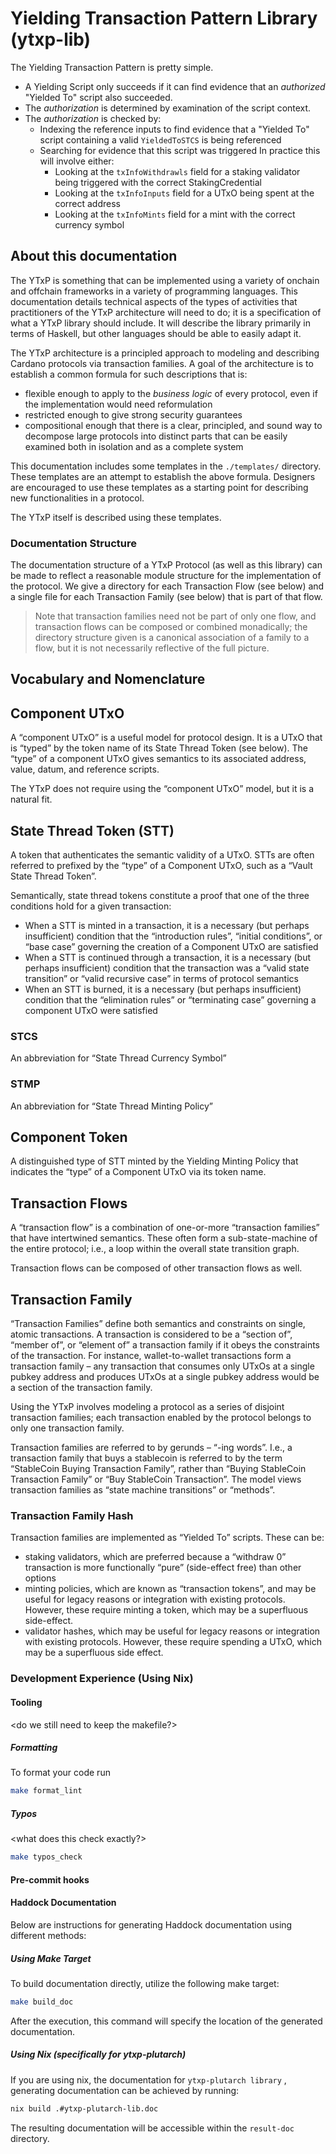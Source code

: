 # Yielding Transaction Pattern Library (ytxp-lib)

The Yielding Transaction Pattern is pretty simple.

- A Yielding Script only succeeds if it can find evidence that an _authorized_ "Yielded To" script also succeeded.
- The _authorization_ is determined by examination of the script context.
- The _authorization_ is checked by:
  - Indexing the reference inputs to find evidence that a "Yielded To" script containing a valid `YieldedToSTCS` is being referenced
  - Searching for evidence that this script was triggered
    In practice this will involve either:
    - Looking at the `txInfoWithdrawls` field for a staking validator being triggered with the correct StakingCredential
    - Looking at the `txInfoInputs` field for a UTxO being spent at the correct address
    - Looking at the `txInfoMints` field for a mint with the correct currency symbol

## About this documentation

The YTxP is something that can be implemented using a variety of onchain and offchain frameworks in a variety of programming languages.
This documentation details technical aspects of the types of activities that practitioners of the YTxP architecture will need to do; it is a specification of what a YTxP library should include.
It will describe the library primarily in terms of Haskell, but other languages should be able to easily adapt it.

The YTxP architecture is a principled approach to modeling and describing Cardano protocols via transaction families.
A goal of the architecture is to establish a common formula for such descriptions that is:

- flexible enough to apply to the _business logic_ of every protocol, even if the implementation would need reformulation
- restricted enough to give strong security guarantees
- compositional enough that there is a clear, principled, and sound way to decompose large protocols into distinct parts that can be easily examined both in isolation and as a complete system

This documentation includes some templates in the `./templates/` directory.
These templates are an attempt to establish the above formula.
Designers are encouraged to use these templates as a starting point for describing new functionalities in a protocol.

The YTxP itself is described using these templates.

### Documentation Structure

The documentation structure of a YTxP Protocol (as well as this library) can be made to reflect a reasonable module structure for the implementation of the protocol.
We give a directory for each Transaction Flow (see below) and a single file for each Transaction Family (see below) that is part of that flow.

> Note that transaction families need not be part of only one flow, and transaction flows can be composed or combined monadically; the directory structure given is a canonical association of a family to a flow, but it is not necessarily reflective of the full picture.

## Vocabulary and Nomenclature

## Component UTxO

A &ldquo;component UTxO&rdquo; is a useful model for protocol design. It is a UTxO
that is &ldquo;typed&rdquo; by the token name of its State Thread Token (see below).
The &ldquo;type&rdquo; of a component UTxO gives semantics to its associated
address, value, datum, and reference scripts.

The YTxP does not require using the &ldquo;component UTxO&rdquo; model, but it is
a natural fit.

## State Thread Token (STT)

A token that authenticates the semantic validity of a UTxO.
STTs are often referred to prefixed by the &ldquo;type&rdquo; of a Component UTxO,
such as a &ldquo;Vault State Thread Token&rdquo;.

Semantically, state thread tokens constitute a proof that one of the three
conditions hold for a given transaction:

- When a STT is minted in a transaction, it is a necessary (but perhaps insufficient) condition
    that the &ldquo;introduction rules&rdquo;, &ldquo;initial conditions&rdquo;, or &ldquo;base case&rdquo; governing the creation of
    a Component UTxO are satisfied
- When a STT is continued through a transaction, it is a necessary
    (but perhaps insufficient) condition that the transaction was a &ldquo;valid state transition&rdquo;
    or &ldquo;valid recursive case&rdquo; in terms of protocol semantics
- When an STT is burned, it is a necessary (but perhaps insufficient) condition that
    the &ldquo;elimination rules&rdquo; or &ldquo;terminating case&rdquo; governing a component UTxO were satisfied

### STCS

An abbreviation for &ldquo;State Thread Currency Symbol&rdquo;

### STMP

An abbreviation for &ldquo;State Thread Minting Policy&rdquo;

## Component Token

A distinguished type of STT minted by the Yielding Minting Policy that indicates the &ldquo;type&rdquo; of a Component UTxO via its token name.

## Transaction Flows

A &ldquo;transaction flow&rdquo; is a combination of one-or-more &ldquo;transaction families&rdquo; that have intertwined semantics. These often form a sub-state-machine of the entire protocol; i.e., a loop within the overall state transition graph.

Transaction flows can be composed of other transaction flows as well.

## Transaction Family

&ldquo;Transaction Families&rdquo; define both semantics and constraints on <span class="underline">single</span>, atomic transactions. A transaction is considered to be a &ldquo;section of&rdquo;, &ldquo;member of&rdquo;, or &ldquo;element of&rdquo; a transaction family if it obeys the constraints of the transaction. For instance, wallet-to-wallet transactions form a transaction family &#x2013; any transaction that consumes <span class="underline">only</span> UTxOs at a single pubkey address and produces UTxOs at a single pubkey address would be a section of the transaction family.

Using the YTxP involves modeling a protocol as a series of disjoint transaction families; each transaction enabled by the protocol belongs to <span class="underline">only one</span> transaction family.

Transaction families are referred to by gerunds &#x2013; &ldquo;-ing words&rdquo;. I.e., a transaction family that buys a stablecoin is referred to by the term &ldquo;StableCoin Buying Transaction Family&rdquo;, rather than &ldquo;Buying StableCoin Transaction Family&rdquo; or &ldquo;Buy StableCoin Transaction&rdquo;. The model views transaction families as &ldquo;state machine transitions&rdquo; or &ldquo;methods&rdquo;.

### Transaction Family Hash

Transaction families are implemented as &ldquo;Yielded To&rdquo; scripts. These can be:

- staking validators, which are preferred because a &ldquo;withdraw 0&rdquo; transaction is more functionally &ldquo;pure&rdquo; (side-effect free) than other options
- minting policies, which are known as &ldquo;transaction tokens&rdquo;, and may be useful for legacy reasons or integration with existing protocols. However, these require minting a token, which may be a superfluous side-effect.
- validator hashes, which may be useful for legacy reasons or integration with existing protocols. However, these require spending a UTxO, which may be a superfluous side effect.

### Development Experience (Using Nix)

<explain how to setup dev shell with nix>

#### Tooling

<do we still need to keep the makefile?>

##### Formatting
To format your code run

```bash
make format_lint
```

##### Typos
<what does this check exactly?>

```bash
make typos_check
```

#### Pre-commit hooks

<this should all work fine now>

#### Haddock Documentation

<check if this still works>

Below are instructions for generating Haddock documentation using different methods:

##### Using Make Target
To build documentation directly, utilize the following make target:

```bash
make build_doc
```

After the execution, this command will specify the location of the generated documentation.

##### Using Nix (specifically for ytxp-plutarch)
If you are using nix, the documentation for `ytxp-plutarch library` , generating documentation can be achieved by running:

```bash
nix build .#ytxp-plutarch-lib.doc
```

The resulting documentation will be accessible within the `result-doc` directory.
